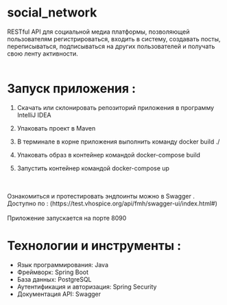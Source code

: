 # social_network
 RESTful API для социальной медиа платформы,
позволяющей пользователям регистрироваться, входить в систему, создавать
посты, переписываться, подписываться на других пользователей и получать
свою ленту активности.
<br>
<br>
# Запуск приложения :

1. Скачать или склонировать репозиторий приложения в программу IntelliJ IDEA

2. Упаковать проект в Maven

3. В терминале в корне приложения выполнить команду docker build ./

4. Упаковать образ в контейнер командой docker-compose build

5. Запустить контейнер командой docker-compose up
<br>
<br>
Ознакомиться и протестировать эндпоинты можно в Swagger . 
Доступно по  : 
(https://test.vhospice.org/api/fmh/swagger-ui/index.html#)
<br>
<br>
Приложение запускается на порте 8090

# Технологии и инструменты :
* Язык программирования: Java
* Фреймворк: Spring Boot
* База данных: PostgreSQL 
* Аутентификация и авторизация: Spring Security
* Документация API: Swagger 

